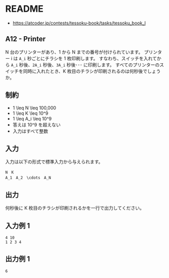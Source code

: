 # README
- <https://atcoder.jp/contests/tessoku-book/tasks/tessoku_book_l>
## A12 - Printer
N 台のプリンターがあり、1 から N までの番号が付けられています。
プリンター i は `A_i` 秒ごとにチラシを 1 枚印刷します。
すなわち、スイッチを入れてから `A_i` 秒後、`2A_i` 秒後、`3A_i` 秒後･･･ に印刷します。
すべてのプリンターのスイッチを同時に入れたとき、K 枚目のチラシが印刷されるのは何秒後でしょうか。
## 制約
* 1 \leq N \leq 100\,000
* 1 \leq K \leq 10^9
* 1 \leq A_i \leq 10^9
* 答えは 10^9 を超えない
* 入力はすべて整数
## 入力
入力は以下の形式で標準入力から与えられます。

```
N　K
A_1　A_2　\cdots　A_N
```
## 出力
何秒後に K 枚目のチラシが印刷されるかを一行で出力してください。
## 入力例 1
```
4 10
1 2 3 4
```
## 出力例 1
```
6
```
